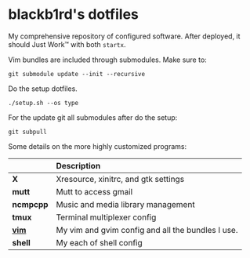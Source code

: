 # blackb1rd's dotfiles

My comprehensive repository of configured software.  After deployed, it
should Just Work™ with both ``startx``.

Vim bundles are included through submodules. Make sure to:

```
git submodule update --init --recursive
```

Do the setup dotfiles.
```shell
./setup.sh --os type
```

For the update git all submodules after do the setup:
```
git subpull
```

Some details on the more highly customized programs:

|                 | Description                                       |
| --------------- | :------------------------------------------------ |
| **X**           | Xresource, xinitrc, and gtk settings              |
| **mutt**        | Mutt to access gmail                              |
| **ncmpcpp**     | Music and media library management                |
| **tmux**        | Terminal multiplexer config                       |
| **[vim]**       | My vim and gvim config and all the bundles I use. |
| **shell**       | My each of shell config                                     |

  [vim]: https://github.com/blackb1rd/dotfiles/blob/master/vim/README.md
